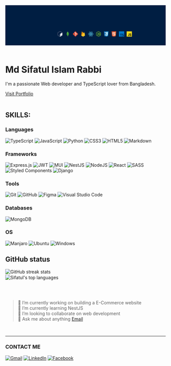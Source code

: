 <img src='./images/background.jpg' alt=''/>
<br/>
<br/>

# Md Sifatul Islam Rabbi

I'm a passionate Web developer and TypeScript lover from Bangladesh.

<a href="https://sifatulrabbi.github.io">Visit Portfolio</a>
<br/>
<br/>

## SKILLS:

<!-- icons
<code><img src='./icons/javascript.svg' alt='javascript' height='25'></code>
<code><img src='./icons/typescript.svg' alt='typescript' height='25'></code>
<code><img src='./icons/html.svg' alt='html' height='25'></code>
<code><img src='./icons/css.svg' alt='css' height='25'></code>
<code><img src='./icons/react.svg' alt='react' height='25'></code>
<code><img src='./icons/nodejs.svg' alt='nodejs' height='25'></code>
<code><img src='./icons/mongodb.svg' alt='mongodb' height='25'></code>
<code><img src='./icons/firebase.svg' alt='firebase' height='25'></code>
<code><img src='./icons/nestjs.svg' alt='firebase' height='25'></code>
<code><img src='./icons/python.svg' alt='firebase' height='25'></code>
<code><img src='./icons/django.svg' alt='firebase' height='25'></code>
-->

<!-- badges -->
### Languages

![TypeScript](https://img.shields.io/badge/typescript-%23007ACC.svg?style=for-the-badge&logo=typescript&logoColor=white)
![JavaScript](https://img.shields.io/badge/javascript-%23323330.svg?style=for-the-badge&logo=javascript&logoColor=%23F7DF1E)
![Python](https://img.shields.io/badge/python-3670A0?style=for-the-badge&logo=python&logoColor=ffdd54)
![CSS3](https://img.shields.io/badge/css3-%231572B6.svg?style=for-the-badge&logo=css3&logoColor=white)
![HTML5](https://img.shields.io/badge/html5-%23E34F26.svg?style=for-the-badge&logo=html5&logoColor=white)
![Markdown](https://img.shields.io/badge/markdown-%23000000.svg?style=for-the-badge&logo=markdown&logoColor=white)

### Frameworks

![Express.js](https://img.shields.io/badge/express.js-%23404d59.svg?style=for-the-badge&logo=express&logoColor=%2361DAFB)
![JWT](https://img.shields.io/badge/JWT-black?style=for-the-badge&logo=JSON%20web%20tokens)
![MUI](https://img.shields.io/badge/MUI-%230081CB.svg?style=for-the-badge&logo=material-ui&logoColor=white)
![NestJS](https://img.shields.io/badge/nestjs-%23E0234E.svg?style=for-the-badge&logo=nestjs&logoColor=white)
![NodeJS](https://img.shields.io/badge/node.js-6DA55F?style=for-the-badge&logo=node.js&logoColor=white)
![React](https://img.shields.io/badge/react-%2320232a.svg?style=for-the-badge&logo=react&logoColor=%2361DAFB)
![SASS](https://img.shields.io/badge/SASS-hotpink.svg?style=for-the-badge&logo=SASS&logoColor=white)
![Styled Components](https://img.shields.io/badge/styled--components-DB7093?style=for-the-badge&logo=styled-components&logoColor=white)
![Django](https://img.shields.io/badge/django-%23092E20.svg?style=for-the-badge&logo=django&logoColor=white)
 
### Tools
 
![Git](https://img.shields.io/badge/git-%23F05033.svg?style=for-the-badge&logo=git&logoColor=white)
![GitHub](https://img.shields.io/badge/github-%23121011.svg?style=for-the-badge&logo=github&logoColor=white)
![Figma](https://img.shields.io/badge/figma-%23F24E1E.svg?style=for-the-badge&logo=figma&logoColor=white)
![Visual Studio Code](https://img.shields.io/badge/Visual%20Studio%20Code-0078d7.svg?style=for-the-badge&logo=visual-studio-code&logoColor=white)

### Databases

![MongoDB](https://img.shields.io/badge/MongoDB-%234ea94b.svg?style=for-the-badge&logo=mongodb&logoColor=white)

### OS

![Manjaro](https://img.shields.io/badge/Manjaro-35BF5C?style=for-the-badge&logo=Manjaro&logoColor=white)
![Ubuntu](https://img.shields.io/badge/Ubuntu-E95420?style=for-the-badge&logo=ubuntu&logoColor=white)
![Windows](https://img.shields.io/badge/Windows-0078D6?style=for-the-badge&logo=windows&logoColor=white)


## GitHub status

![GitHub streak stats](https://github-readme-streak-stats.herokuapp.com/?user=sifatulrabbi&theme=tokyonight)   
<img align="center" src="https://github-readme-stats.vercel.app/api/top-langs/?username=sifatulrabbi&layout=compact&theme=tokyonight" alt="Sifatul's top languages"/>

<br/><br/>

> 🔭 I’m currently working on building a E-Commerce website  
> 🌱 I’m currently learning NestJS  
> 👯 I’m looking to collaborate on web development  
> 💬 Ask me about anything [Email](mailto:mdsifatulislam.rabbi@gmail.com)  

<br/>

---

### CONTACT ME

<a href="https://linkedin/in/temujins">![Gmail](https://img.shields.io/badge/Gmail-D14836?style=for-the-badge&logo=gmail&logoColor=white)</a>
<a href="mailto:mdsifatulislam.rabbi@gmail.com">![LinkedIn](https://img.shields.io/badge/linkedin-%230077B5.svg?style=for-the-badge&logo=linkedin&logoColor=white)</a>
<a href="https://facebook.com/ttemujins">![Facebook](https://img.shields.io/badge/Facebook-%231877F2.svg?style=for-the-badge&logo=Facebook&logoColor=white)</a>
